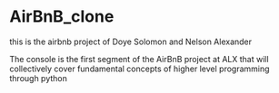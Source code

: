 # AirBnB_clone

this is the airbnb project of Doye Solomon and Nelson Alexander

The console is the first segment of the AirBnB project at ALX that will collectively cover fundamental concepts of higher level programming through python


